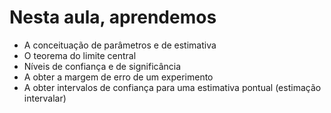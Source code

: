 # Nesta aula, aprendemos

- A conceituação de parâmetros e de estimativa
- O teorema do limite central
- Níveis de confiança e de significância
- A obter a margem de erro de um experimento
- A obter intervalos de confiança para uma estimativa pontual (estimação intervalar)
